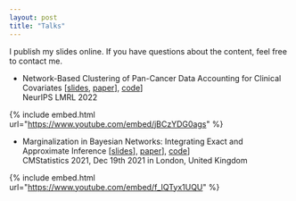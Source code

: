 ```yaml
---
layout: post
title: "Talks"
---
```


I publish my slides online. If you have questions about the content, feel free to contact me.

- Network-Based Clustering of Pan-Cancer Data Accounting for Clinical Covariates [[slides](https://fritzbayer.github.io/presentation_nips.pdf), [paper](https://openreview.net/pdf?id=mnvPgQTt2Xs)], [code](https://github.com/cbg-ethz/graphClust_NeurIPS)]  
  NeurIPS LMRL 2022  
    
{% include embed.html url="https://www.youtube.com/embed/jBCzYDG0ags" %}  


- Marginalization in Bayesian Networks: Integrating Exact and Approximate Inference [[slides](https://fritzbayer.github.io/presentation_04_CMS2021.pdf)], [paper](https://arxiv.org/pdf/2112.09217.pdf)], [code](https://github.com/cbg-ethz/SGS)]  
  CMStatistics 2021, Dec 19th 2021 in London, United Kingdom  
  
{% include embed.html url="https://www.youtube.com/embed/f_IQTyx1UQU" %}  
